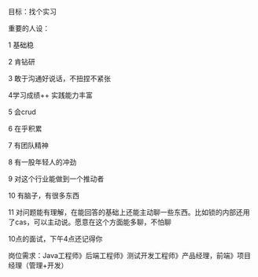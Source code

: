 目标：找个实习

重要的人设：

1  基础稳    

2  肯钻研 	

3 敢于沟通好说话，不扭捏不紧张 	

4学习成绩++	实践能力丰富	

5 会crud

6 在乎积累

7 有团队精神

8  有一股年轻人的冲劲

9  对这个行业能做到一个推动者

10  有脑子，有很多东西

11  对问题能有理解，在能回答的基础上还能主动聊一些东西。比如锁的内部还用了cas，可以主动说。愿意在这个方面能多聊，不怕聊



10点的面试，下午4点还记得你



岗位需求：Java工程师》后端工程师》测试开发工程师》产品经理，前端》项目经理（管理+开发）







